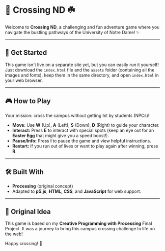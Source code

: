 # 🚶 Crossing ND ☘️

Welcome to **Crossing ND**, a challenging and fun adventure game where you navigate the bustling pathways of the University of Notre Dame! ✨

---

## 🚀 Get Started

This game isn't live on a separate site yet, but you can easily run it yourself! Just download the `index.html` file and the `assets` folder (containing all the images and fonts), keep them in the same directory, and open `index.html` in your web browser.

---

## 🎮 How to Play

Your mission: cross the campus without getting hit by students (NPCs)!

* **Move:** Use **W** (Up), **A** (Left), **S** (Down), **D** (Right) to guide your character.
* **Interact:** Press **E** to interact with special spots (keep an eye out for an **Easter Egg** that might give you a speed boost!).
* **Pause/Info:** Press **I** to pause the game and view helpful instructions.
* **Restart:** If you run out of lives or want to play again after winning, press **R**.

---

## 🛠️ Built With

* **Processing** (original concept)
* Adapted to **p5.js**, **HTML**, **CSS**, and **JavaScript** for web support.

---

## 🌟 Original Idea

This game is based on my **Creative Programming with Processing** Final Project. It was a journey to bring this campus crossing challenge to life on the web!

Happy crossing! 🎉